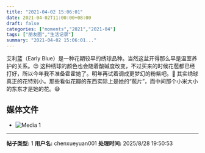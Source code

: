 ```yaml
---
title: "2021-04-02 15:06:01"
date: 2021-04-02T11:00:00+08:00
draft: false
categories: ["moments","2021","2021-04"]
tags: ["朋友圈","生活记录"]
summary: "2021-04-02 15:06:01..."
---
```


艾利蓝（Early Blue）是一种花期较早的绣球品种。当然这盆开得那么早是温室养护的关系。😌 这种绣球的颜色也会随着酸碱度改变，不过买来的时候花苞都已经打好，所以今年我不准备霍霍她了。明年再试着调成更梦幻的粉紫吧。💜 其实绣球真正的花特别小。那些看似花瓣的东西实际上是她的“苞片”，而中间那个小米大小的东东才是她的花。😅

## 媒体文件

- ![Media 1](/Moments/photos/2021-04-02/202104021506010.jpg)

---

**帖子类型:** 1
**用户名:** chenxueyuan001
**处理时间:** 2025/8/28 19:50:53